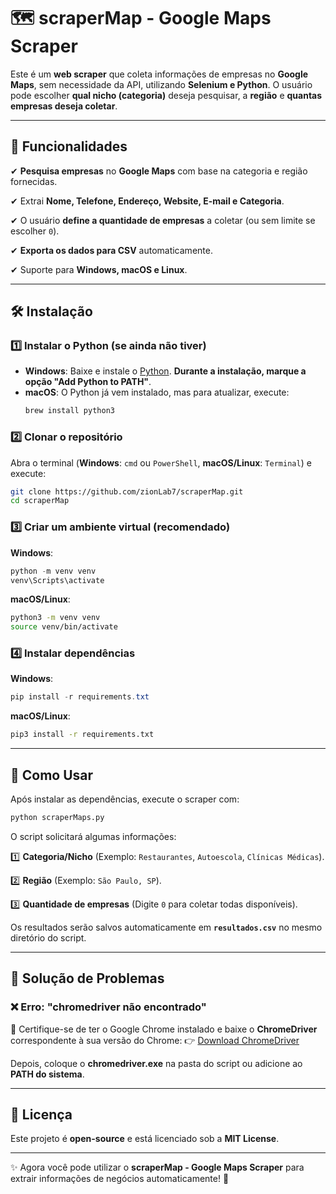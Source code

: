 # 🗺️ scraperMap - Google Maps Scraper

Este é um **web scraper** que coleta informações de empresas no **Google Maps**, sem necessidade da API, utilizando **Selenium e Python**. O usuário pode escolher **qual nicho (categoria)** deseja pesquisar, a **região** e **quantas empresas deseja coletar**.

---

## 🚀 Funcionalidades

✔ **Pesquisa empresas** no **Google Maps** com base na categoria e região fornecidas.

✔ Extrai **Nome, Telefone, Endereço, Website, E-mail e Categoria**.

✔ O usuário **define a quantidade de empresas** a coletar (ou sem limite se escolher `0`).

✔ **Exporta os dados para CSV** automaticamente.

✔ Suporte para **Windows, macOS e Linux**.

---

## 🛠️ Instalação

### 1️⃣ Instalar o Python (se ainda não tiver)

- **Windows**: Baixe e instale o [Python](https://www.python.org/downloads/). **Durante a instalação, marque a opção "Add Python to PATH"**.
- **macOS**: O Python já vem instalado, mas para atualizar, execute:
  ```bash
  brew install python3
  ```

### 2️⃣ Clonar o repositório

Abra o terminal (**Windows**: `cmd` ou `PowerShell`, **macOS/Linux**: `Terminal`) e execute:

```bash
git clone https://github.com/zionLab7/scraperMap.git
cd scraperMap
```

### 3️⃣ Criar um ambiente virtual (recomendado)

**Windows**:
```powershell
python -m venv venv
venv\Scripts\activate
```

**macOS/Linux**:
```bash
python3 -m venv venv
source venv/bin/activate
```

### 4️⃣ Instalar dependências

**Windows**:
```powershell
pip install -r requirements.txt
```

**macOS/Linux**:
```bash
pip3 install -r requirements.txt
```

---

## 🏃 Como Usar

Após instalar as dependências, execute o scraper com:
```bash
python scraperMaps.py
```

O script solicitará algumas informações:

1️⃣ **Categoria/Nicho** (Exemplo: `Restaurantes`, `Autoescola`, `Clínicas Médicas`).

2️⃣ **Região** (Exemplo: `São Paulo, SP`).

3️⃣ **Quantidade de empresas** (Digite `0` para coletar todas disponíveis).

Os resultados serão salvos automaticamente em **`resultados.csv`** no mesmo diretório do script.

---

## 🛑 Solução de Problemas

### ❌ Erro: "chromedriver não encontrado"

🔹 Certifique-se de ter o Google Chrome instalado e baixe o **ChromeDriver** correspondente à sua versão do Chrome:
👉 [Download ChromeDriver](https://chromedriver.chromium.org/downloads)

Depois, coloque o **chromedriver.exe** na pasta do script ou adicione ao **PATH do sistema**.

---

## 📜 Licença

Este projeto é **open-source** e está licenciado sob a **MIT License**.

---

✨ Agora você pode utilizar o **scraperMap - Google Maps Scraper** para extrair informações de negócios automaticamente! 🚀
